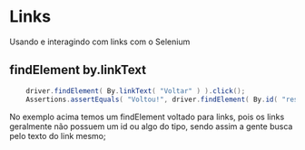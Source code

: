 # Links 

Usando e interagindo com links com o Selenium 

## findElement by.linkText

~~~java
    driver.findElement( By.linkText( "Voltar" ) ).click();
    Assertions.assertEquals( "Voltou!", driver.findElement( By.id( "resultado" ) ).getText() );
~~~

No exemplo acima temos um findElement voltado para links, pois os links geralmente não possuem um id ou algo do tipo, sendo assim a gente busca pelo texto do link mesmo;
